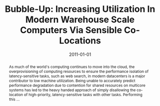 ---
title: "Bubble-Up: Increasing Utilization In Modern Warehouse Scale Computers Via Sensible Co-Locations"
abstract: "As much of the world's computing continues to move into the cloud, the overprovisioning of computing resources to ensure the performance isolation of latency-sensitive tasks, such as web search, in modern datacenters is a major contributor to low machine utilization. Being unable to accurately predict performance degradation due to contention for shared resources on multicore systems has led to the heavy handed approach of simply disallowing the co-location of high-priority, latency-sensitive tasks with other tasks. Performing this …"
date: 2011-01-01
venue: "44rd Annual IEEE/ACM International Symposium on Microarchitecture, MICRO 2011, Porto Alegre, Brazil, December 3-7, 2011"
paperurl: https://dl.acm.org/doi/abs/10.1145/2155620.2155650
authors: "Jason Mars, Lingjia Tang, Robert Hundt, Kevin Skadron and Mary Lou Soffa"
awards: ""
---